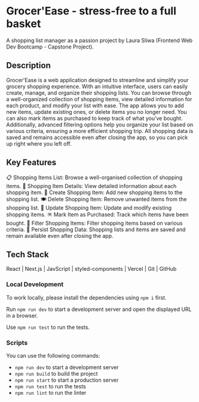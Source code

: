 # Grocer'Ease - stress-free to a full basket

A shopping list manager as a passion project by Laura Sliwa (Frontend Web Dev Bootcamp - Capstone Project).

## Description

Grocer'Ease is a web application designed to streamline and simplify your grocery shopping experience. With an intuitive interface, users can easily create, manage, and organize their shopping lists. You can browse through a well-organized collection of shopping items, view detailed information for each product, and modify your list with ease. The app allows you to add new items, update existing ones, or delete items you no longer need. You can also mark items as purchased to keep track of what you’ve bought. Additionally, advanced filtering options help you organize your list based on various criteria, ensuring a more efficient shopping trip. All shopping data is saved and remains accessible even after closing the app, so you can pick up right where you left off.

## Key Features

📋 Shopping Items List: Browse a well-organised collection of shopping items.
🧾 Shopping Item Details: View detailed information about each shopping item.
🍝 Create Shopping Item: Add new shopping items to the shopping list.
🍽 Delete Shopping Item: Remove unwanted items from the shopping list.
🧂 Update Shopping Item: Update and modify existing shopping items.
🪅 Mark Item as Purchased: Track which items have been bought.
🫗 Filter Shopping Items: Filter shopping items based on various criteria.
🥔 Persist Shopping Data: Shopping lists and items are saved and remain available even after closing the app.

## Tech Stack

React | Next.js | JavScript | styled-components | Vercel | Git | GitHub

### Local Development

To work locally, please install the dependencies using `npm i` first.

Run `npm run dev` to start a development server and open the displayed URL in a browser.

Use `npm run test` to run the tests.

### Scripts

You can use the following commands:

- `npm run dev` to start a development server
- `npm run build` to build the project
- `npm run start` to start a production server
- `npm run test` to run the tests
- `npm run lint` to run the linter

